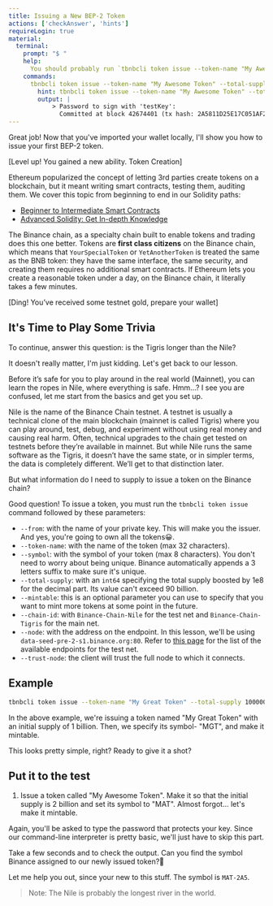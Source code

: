 ```yaml
---
title: Issuing a New BEP-2 Token
actions: ['checkAnswer', 'hints']
requireLogin: true
material:
  terminal:
    prompt: "$ "
    help:
      You should probably run `tbnbcli token issue --token-name "My Awesome Token" --total-supply 200000000000000000 --symbol "MAT" --mintable --from testKey --chain-id=Binance-Chain-Nile --node=data-seed-pre-2-s1.binance.org:80 --trust-node`.
    commands:
      tbnbcli token issue --token-name "My Awesome Token" --total-supply 200000000000000000 --symbol "MAT" --mintable --from testKey --chain-id=Binance-Chain-Nile --node=data-seed-pre-2-s1.binance.org:80 --trust-node:
        hint: tbnbcli token issue --token-name "My Awesome Token" --total-supply 200000000000000000 --symbol "MAT" --mintable --from testKey --chain-id=Binance-Chain-Nile --node=data-seed-pre-2-s1.binance.org:80 --trust-node
        output: |
            > Password to sign with 'testKey':
              Committed at block 42674401 (tx hash: 2A5811D25E17C051AF2B3AB5DF4CD177701029DA5F44671D19C4F4058E04B133, response: {Code:0 Data:[123 34 110 97 109 101 34 58 34 77 121 32 65 119 101 115 111 109 101 32 84 111 107 101 110 34 44 34 115 121 109 98 111 108 34 58 34 77 65 84 45 50 65 53 34 44 34 111 114 105 103 105 110 97 108 95 115 121 109 98 111 108 34 58 34 77 65 84 34 44 34 116 111 116 97 108 95 115 117 112 112 108 121 34 58 34 50 48 48 48 48 48 48 48 48 48 46 48 48 48 48 48 48 48 48 34 44 34 111 119 110 101 114 34 58 34 116 98 110 98 49 55 56 122 99 122 57 110 104 117 117 102 100 116 107 55 101 115 121 50 50 114 101 108 53 107 56 122 112 115 118 113 101 108 114 53 57 54 119 34 44 34 109 105 110 116 97 98 108 101 34 58 116 114 117 101 125] Log:Msg 0: Issued MAT-2A5 Info: GasWanted:0 GasUsed:0 Tags:[{Key:[97 99 116 105 111 110] Value:[105 115 115 117 101 77 115 103] XXX_NoUnkeyedLiteral:{} XXX_unrecognized:[] XXX_sizecache:0}] Codespace: XXX_NoUnkeyedLiteral:{} XXX_unrecognized:[] XXX_sizecache:0})
---
```


Great job! Now that you've imported your wallet locally, I'll show you how to issue your first BEP-2 token.

[Level up! You gained a new ability. Token Creation]

Ethereum popularized the concept of letting 3rd parties create tokens on a blockchain, but it meant writing smart contracts, testing them, auditing them. We cover this topic from beginning to end in our Solidity paths:

* <a href="https://cryptozombies.io/en/solidity" target=_blank>Beginner to Intermediate Smart Contracts</a>
* <a href="https://cryptozombies.io/en/solidity_advanced" target=_blank>Advanced Solidity: Get In-depth Knowledge</a>

The Binance chain, as a specialty chain built to enable tokens and trading does this one better. Tokens are **first class citizens** on the Binance chain, which means that `YourSpecialToken` or `YetAnotherToken` is treated the same as the BNB token: they have the same interface, the same security, and creating them requires no additional smart contracts. If Ethereum lets you create a reasonable token under a day, on the Binance chain, it literally takes a few minutes.

[Ding! You’ve received some testnet gold, prepare your wallet]

## It's Time to Play Some Trivia 

To continue, answer this question: is the Tigris longer than the Nile?

It doesn't really matter, I'm just kidding. Let's get back to our lesson.

Before it’s safe for you to play around in the real world (Mainnet), you can learn the ropes in Nile, where everything  is safe. Hmm…? I see you are confused, let me start from the basics and get you set up.

Nile is the name of the Binance Chain testnet. A testnet is usually a technical clone of the main blockchain (mainnet is called Tigris) where you can play around, test, debug, and experiment without using real money and causing real harm. Often, technical upgrades to the chain get tested on testnets before they’re available in mainnet. But while Nile runs the same software as the Tigris, it doesn’t have the same state, or in simpler terms, the data is completely different. We’ll get to that distinction later.

But what information do I need to supply to issue a token on the Binance chain?

Good question! To issue a token, you must run the `tbnbcli token issue` command followed by these parameters:

* `--from`: with the name of your private key. This will make you the issuer. And yes, you're going to own all the tokens😀.
* `--token-name`: with the name of the token (max 32 characters).
* `--symbol`: with the symbol of your token (max 8 characters). You don't need to worry about being unique. Binance automatically appends a 3 letters suffix to make sure it's unique.
* `--total-supply`: with an `int64` specifying the total supply boosted by 1e8 for the decimal part. Its value can't exceed 90 billion.
* `--mintable`: this is an optional parameter you can use to specify that you want to mint more tokens at some point in the future.
* `--chain-id`:  with `Binance-Chain-Nile` for the test net and `Binance-Chain-Tigris` for the main net.
* `--node`: with the address on the endpoint. In this lesson, we'll be using `data-seed-pre-2-s1.binance.org:80`. Refer to <a href="https://testnet-dex.binance.org/api/v1/peers" target=”_blank”> this page</a> for the list of the available endpoints for the test net.
* `--trust-node`: the client will trust the full node to which it connects.

## Example

```bash
tbnbcli token issue --token-name "My Great Token" --total-supply 100000000000000000 --symbol "MGT" --mintable --from testKey --chain-id=Binance-Chain-Nile --node=data-seed-pre-2-s1.binance.org:80 --trust-node
```

In the above example, we're issuing a token named "My Great Token" with an initial supply of 1 billion. Then, we specify its symbol- "MGT", and make it mintable.

This looks pretty simple, right? Ready to give it a shot?

## Put it to the test

1. Issue a token called "My Awesome Token". Make it so that the initial supply is 2 billion and set its symbol to "MAT". Almost forgot... let's make it mintable.

Again, you'll be asked to type the password that protects your key. Since our command-line interpreter is pretty basic, we'll just have to skip this part.

Take a few seconds and to check the output. Can you find the symbol Binance assigned to our newly issued token?🧐

Let me help you out, since your new to this stuff. The symbol is `MAT-2A5`.

> Note: The Nile is probably the longest river in the world.
